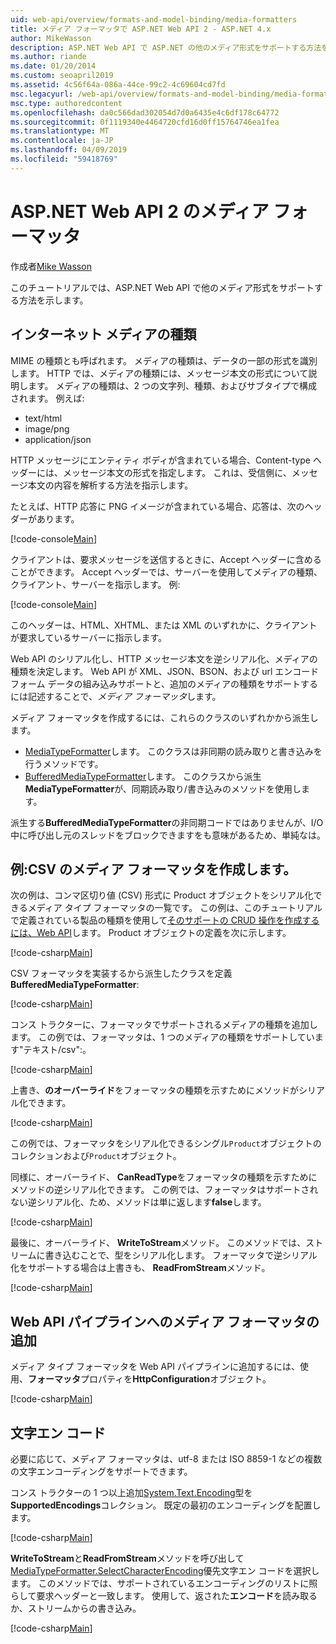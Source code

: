 ```yaml
---
uid: web-api/overview/formats-and-model-binding/media-formatters
title: メディア フォーマッタで ASP.NET Web API 2 - ASP.NET 4.x
author: MikeWasson
description: ASP.NET Web API で ASP.NET の他のメディア形式をサポートする方法を示しています。 4.x です。
ms.author: riande
ms.date: 01/20/2014
ms.custom: seoapril2019
ms.assetid: 4c56f64a-086a-44ce-99c2-4c69604cd7fd
msc.legacyurl: /web-api/overview/formats-and-model-binding/media-formatters
msc.type: authoredcontent
ms.openlocfilehash: da0c566dad302054d7d0a6435e4c6df178c64772
ms.sourcegitcommit: 0f1119340e4464720cfd16d0ff15764746ea1fea
ms.translationtype: MT
ms.contentlocale: ja-JP
ms.lasthandoff: 04/09/2019
ms.locfileid: "59418769"
---
```

# <a name="media-formatters-in-aspnet-web-api-2"></a>ASP.NET Web API 2 のメディア フォーマッタ

作成者[Mike Wasson](https://github.com/MikeWasson)

このチュートリアルでは、ASP.NET Web API で他のメディア形式をサポートする方法を示します。

## <a name="internet-media-types"></a>インターネット メディアの種類

MIME の種類とも呼ばれます。 メディアの種類は、データの一部の形式を識別します。 HTTP では、メディアの種類には、メッセージ本文の形式について説明します。 メディアの種類は、2 つの文字列、種類、およびサブタイプで構成されます。 例えば:

- text/html
- image/png
- application/json

HTTP メッセージにエンティティ ボディが含まれている場合、Content-type ヘッダーには、メッセージ本文の形式を指定します。 これは、受信側に、メッセージ本文の内容を解析する方法を指示します。

たとえば、HTTP 応答に PNG イメージが含まれている場合、応答は、次のヘッダーがあります。

[!code-console[Main](media-formatters/samples/sample1.cmd)]

クライアントは、要求メッセージを送信するときに、Accept ヘッダーに含めることができます。 Accept ヘッダーでは、サーバーを使用してメディアの種類、クライアント、サーバーを指示します。 例:

[!code-console[Main](media-formatters/samples/sample2.cmd)]

このヘッダーは、HTML、XHTML、または XML のいずれかに、クライアントが要求しているサーバーに指示します。

Web API のシリアル化し、HTTP メッセージ本文を逆シリアル化、メディアの種類を決定します。 Web API が XML、JSON、BSON、および url エンコード フォーム データの組み込みサポートと、追加のメディアの種類をサポートするには記述することで、*メディア フォーマッタ*します。

メディア フォーマッタを作成するには、これらのクラスのいずれかから派生します。

- [MediaTypeFormatter](https://msdn.microsoft.com/library/system.net.http.formatting.mediatypeformatter.aspx)します。 このクラスは非同期の読み取りと書き込みを行うメソッドです。
- [BufferedMediaTypeFormatter](https://msdn.microsoft.com/library/system.net.http.formatting.bufferedmediatypeformatter.aspx)します。 このクラスから派生**MediaTypeFormatter**が、同期読み取り/書き込みのメソッドを使用します。

派生する**BufferedMediaTypeFormatter**の非同期コードではありませんが、I/O 中に呼び出し元のスレッドをブロックできますをも意味があるため、単純なは。

## <a name="example-creating-a-csv-media-formatter"></a>例:CSV のメディア フォーマッタを作成します。

次の例は、コンマ区切り値 (CSV) 形式に Product オブジェクトをシリアル化できるメディア タイプ フォーマッタの一覧です。 この例は、このチュートリアルで定義されている製品の種類を使用して[そのサポートの CRUD 操作を作成するには、Web API](../older-versions/creating-a-web-api-that-supports-crud-operations.md)します。 Product オブジェクトの定義を次に示します。

[!code-csharp[Main](media-formatters/samples/sample3.cs)]

CSV フォーマッタを実装するから派生したクラスを定義**BufferedMediaTypeFormatter**:

[!code-csharp[Main](media-formatters/samples/sample4.cs)]

コンス トラクターに、フォーマッタでサポートされるメディアの種類を追加します。 この例では、フォーマッタは、1 つのメディアの種類をサポートしています&quot;テキスト/csv&quot;:。

[!code-csharp[Main](media-formatters/samples/sample5.cs)]

上書き、**のオーバーライド**をフォーマッタの種類を示すためにメソッドがシリアル化できます。

[!code-csharp[Main](media-formatters/samples/sample6.cs)]

この例では、フォーマッタをシリアル化できるシングル`Product`オブジェクトのコレクションおよび`Product`オブジェクト。

同様に、オーバーライド、 **CanReadType**をフォーマッタの種類を示すためにメソッドの逆シリアル化できます。 この例では、フォーマッタはサポートされない逆シリアル化、ため、メソッドは単に返します**false**します。

[!code-csharp[Main](media-formatters/samples/sample7.cs)]

最後に、オーバーライド、 **WriteToStream**メソッド。 このメソッドでは、ストリームに書き込むことで、型をシリアル化します。 フォーマッタで逆シリアル化をサポートする場合は上書きも、 **ReadFromStream**メソッド。

[!code-csharp[Main](media-formatters/samples/sample8.cs)]

## <a name="adding-a-media-formatter-to-the-web-api-pipeline"></a>Web API パイプラインへのメディア フォーマッタの追加

メディア タイプ フォーマッタを Web API パイプラインに追加するには、使用、**フォーマッタ**プロパティを**HttpConfiguration**オブジェクト。

[!code-csharp[Main](media-formatters/samples/sample9.cs)]

## <a name="character-encodings"></a>文字エン コード

必要に応じて、メディア フォーマッタは、utf-8 または ISO 8859-1 などの複数の文字エンコーディングをサポートできます。

コンス トラクターの 1 つ以上追加[System.Text.Encoding](https://msdn.microsoft.com/library/system.text.encoding.aspx)型を**SupportedEncodings**コレクション。 既定の最初のエンコーディングを配置します。

[!code-csharp[Main](media-formatters/samples/sample10.cs?highlight=6-7)]

**WriteToStream**と**ReadFromStream**メソッドを呼び出して[MediaTypeFormatter.SelectCharacterEncoding](https://msdn.microsoft.com/library/hh969054.aspx)優先文字エン コードを選択します。 このメソッドでは、サポートされているエンコーディングのリストに照らして要求ヘッダーと一致します。 使用して、返された**エンコード**を読み取るか、ストリームからの書き込み。

[!code-csharp[Main](media-formatters/samples/sample11.cs?highlight=3,5)]
